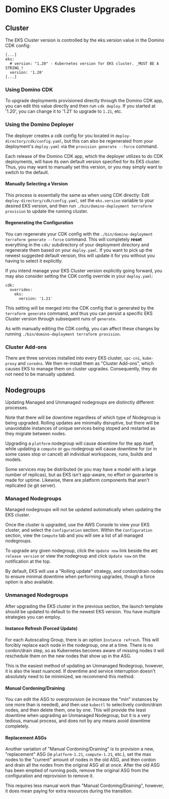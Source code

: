 # Domino EKS Cluster Upgrades
## Cluster
The EKS Cluster version is controlled by the eks.version value in the Domino CDK config:

    [...]
    eks:
      # version: "1.20" - Kubernetes version for EKS cluster. _MUST BE A STRING_!
      version: '1.20'
    [...]

### Using Domino CDK
To upgrade deployments provisioned directly through the Domino CDK app, you can edit this value directly and then run `cdk deploy`. If you started at '1.20', you can change it to '1.21' to upgrade to `1.21`, etc.

### Using the Domino Deployer
The deployer creates a cdk config for you located in `deploy-directory/cdk/config.yaml`, but this can also be regenerated from your deployment's `deploy.yaml` via the `provision generate --force` command.

Each release of the Domino CDK app, which the deployer utilizes to do CDK deployments, will have its own default version specified for its EKS cluster. Thus, you may want to manually set this version, or you may simply want to switch to the default.

#### Manually Selecting a Version
This process is essentially the same as when using CDK directly: Edit `deploy-directory/cdk/config.yaml`, set the `eks.version` variable to your desired EKS version, and then run `./bin/domino-deployment terraform provision` to update the running cluster.

#### Regenerating the Configuration
You can regenerate your CDK config with the `./bin/domino-deployment terraform generate --force` command. This will completely **reset** everything in the `cdk/`
subdirectory of your deployment directory and regenerate them based on your `deploy.yaml`. If you want to pick up the newest suggested default version, this will update it for you without you having to select it explicitly.

If you intend manage your EKS Cluster version explicitly going forward, you may also consider setting the CDK config override in your `deploy.yaml`:

    cdk:
      overrides:
        eks:
          version: '1.21'

This setting will be merged into the CDK config that is generated by the `terraform generate` command, and thus you can persist a specific EKS Cluster version through subsequent runs of `generate`.

As with manually editing the CDK config, you can affect these changes by running `./bin/domino-deployment terraform provision`.

### Cluster Add-ons
There are three services installed into every EKS cluster, `vpc-cni`, `kube-proxy` and `coredns`. We then re-install them as "Cluster Add-ons", which causes EKS to manage them on cluster upgrades. Consequently, they do not need to be manually updated.

## Nodegroups
Updating Managed and Unmanaged nodegroups are distinctly different processes.

Note that there will be downtime regardless of which type of Nodegroup is being upgraded. Rolling updates are minimally disruptive, but there will be unavoidable instances of unique services being stoped and restarted as they migrate between nodes.

Upgrading a `platform` nodegroup will cause downtime for the app itself, while updating a `compute` or `gpu` nodegroup will cause downtime for (or in some cases stop or cancel) all individual workspaces, runs, builds and models.

Some services may be distributed (ie you may have a model with a large number of replicas), but as EKS isn't app-aware, no effort or guarantee is made for uptime. Likewise, there are platform components that aren't replicated (ie git server).

### Managed Nodegroups
Managed nodegroups will not be updated automatically when updating the EKS cluster.

Once the cluster is upgraded, use the AWS Console to view your EKS cluster, and select the `Configuration` section. Within the `Configuration` section, view the `Compute` tab and you will see a list of all managed nodegroups.

To upgrade any given nodegroup, click the `Update now` link beside the `AMI release version` or view the nodegroup and click `Update now` on the notification at the top.

By default, EKS will use a "Rolling update" strategy, and cordon/drain nodes to ensure minimal downtime when performing upgrades, though a force option is also available.

### Unmanaged Nodegroups

After upgrading the EKS cluster in the previous section, the launch template should be updated to default to the newest EKS version. You have multiple strategies you can employ.

#### Instance Refresh (Forced Update)
For each Autoscaling Group, there is an option `Instance refresh`. This will forcibly replace each node in the nodegroup, one at a time. There is no cordon/drain step, so as Kubernetes becomes aware of missing nodes it will reschedule them on the new nodes that show up in the ASG.

This is the easiest method of updating an Unmanaged Nodegroup, however, it is also the least nuanced. If downtime and service interruption doesn't absolutely need to be minimized, we recommend this method.

#### Manual Cordoning/Draining
You can edit the ASG to overprovision (ie increase the "min" instances by one more than is needed), and then use `kubectl` to selectively cordon/drain nodes, and then delete them, one by one. This will provide the least downtime when upgrading an Unmanaged Nodegroup, but it is a very tedious, manual process, and does not by any means avoid downtime completely.

#### Replacement ASGs
Another variation of "Manual Cordoning/Draining" is to provision a new, "replacement" ASG (ie `platform-1.21`, `compute-1.21`, etc.), set the max nodes to the "current" amount of nodes in the old ASG, and then cordon and drain all the nodes from the original ASG all at once. After the old ASG has been emptied of running pods, remove the original ASG from the configuration and reprovision to remove it.

This requires less manual work than "Manual Cordoning/Draining", however, it does mean paying for extra resources during the transition.
